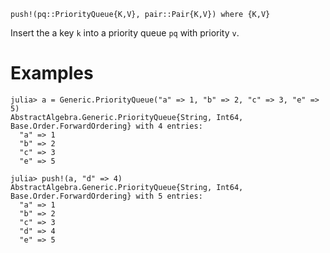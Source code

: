 ```
push!(pq::PriorityQueue{K,V}, pair::Pair{K,V}) where {K,V}
```

Insert the a key `k` into a priority queue `pq` with priority `v`.

# Examples

```jldoctest
julia> a = Generic.PriorityQueue("a" => 1, "b" => 2, "c" => 3, "e" => 5)
AbstractAlgebra.Generic.PriorityQueue{String, Int64, Base.Order.ForwardOrdering} with 4 entries:
  "a" => 1
  "b" => 2
  "c" => 3
  "e" => 5

julia> push!(a, "d" => 4)
AbstractAlgebra.Generic.PriorityQueue{String, Int64, Base.Order.ForwardOrdering} with 5 entries:
  "a" => 1
  "b" => 2
  "c" => 3
  "d" => 4
  "e" => 5
```
